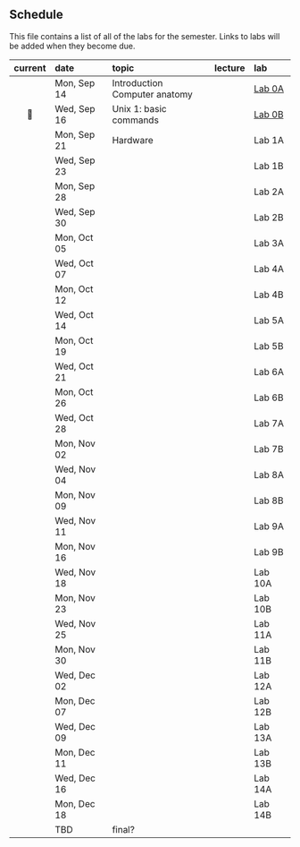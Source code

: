 
## Schedule

This file contains a list of all of the labs for the semester. Links to labs will be added when they become due.

| current | date        | topic   | lecture | lab     |
| :-:     | :--         | :-      |   :-    | :--     |
|         | Mon, Sep 14 | Introduction<br>Computer anatomy  |         | [Lab 0A](https://classroom.github.com/a/Rc09ghXg) |
| :pig:   | Wed, Sep 16 | Unix 1: basic commands        |         | [Lab 0B](https://classroom.github.com/a/Rc09ghXg) |
|         | Mon, Sep 21 | Hardware       |         | Lab 1A |
|         | Wed, Sep 23 |         |         | Lab 1B |
|         | Mon, Sep 28 |         |         | Lab 2A |
|         | Wed, Sep 30 |         |         | Lab 2B |
|         | Mon, Oct 05 |         |         | Lab 3A |
|         | Wed, Oct 07 |         |         | Lab 4A |
|         | Mon, Oct 12 |         |         | Lab 4B |
|         | Wed, Oct 14 |         |         | Lab 5A |
|         | Mon, Oct 19 |         |         | Lab 5B |
|         | Wed, Oct 21 |         |         | Lab 6A |
|         | Mon, Oct 26 |         |         | Lab 6B |
|         | Wed, Oct 28 |         |         | Lab 7A |
|         | Mon, Nov 02 |         |         | Lab 7B |
|         | Wed, Nov 04 |         |         | Lab 8A |
|         | Mon, Nov 09 |         |         | Lab 8B |
|         | Wed, Nov 11 |         |         | Lab 9A |
|         | Mon, Nov 16 |         |         | Lab 9B |
|         | Wed, Nov 18 |         |         | Lab 10A |
|         | Mon, Nov 23 |         |         | Lab 10B |
|         | Wed, Nov 25 |         |         | Lab 11A |
|         | Mon, Nov 30 |         |         | Lab 11B |
|         | Wed, Dec 02 |         |         | Lab 12A |
|         | Mon, Dec 07 |         |         | Lab 12B |
|         | Wed, Dec 09 |         |         | Lab 13A |
|         | Mon, Dec 11 |         |         | Lab 13B |
|         | Wed, Dec 16 |         |         | Lab 14A |
|         | Mon, Dec 18 |         |         | Lab 14B |
|         | TBD         | final?  |         |         |
